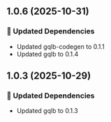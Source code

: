 ## 1.0.6 (2025-10-31)

### 🧱 Updated Dependencies

- Updated gqlb-codegen to 0.1.1
- Updated gqlb to 0.1.4

## 1.0.3 (2025-10-29)

### 🧱 Updated Dependencies

- Updated gqlb to 0.1.3